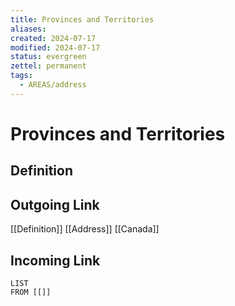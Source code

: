 ```yaml
---
title: Provinces and Territories
aliases: 
created: 2024-07-17
modified: 2024-07-17
status: evergreen
zettel: permanent
tags:
  - AREAS/address
---
```

# Provinces and Territories
## Definition

## Outgoing Link
[[Definition]]
[[Address]]
[[Canada]]
## Incoming Link
```dataview
LIST
FROM [[]]
```
